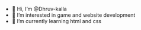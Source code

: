- 👋 Hi, I’m @Dhruv-kalla
- 👀 I’m interested in game and website development
- 🌱 I’m currently learning html and css

<!---
Dhruv-kalla/Dhruv-kalla is a ✨ special ✨ repository because its `README.md` (this file) appears on your GitHub profile.
You can click the Preview link to take a look at your changes.
--->
